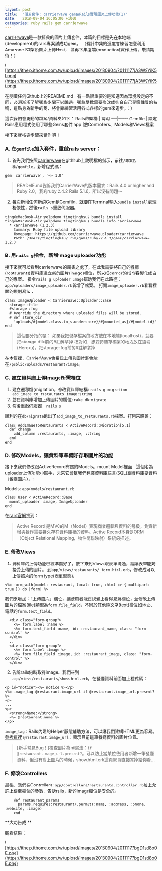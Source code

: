 ```yaml
---
layout: post
title:  "活用套件: carrierwave gem在Rails實現圖片上傳功能(1)"
date:   2018-09-04 16:05:00 +1000
categories: ruby rails gem carrierwave
---
```

[carrierwave](https://github.com/carrierwaveuploader/carrierwave)是一款經典的圖片上傳套件，本篇的目標是先在本地端(development)的rails專案試成功gem。
（預計中集的進度會練習怎麼利用Amazone S3架設圖片上傳Host，
並再下集遠端(production)實作上傳，敬請期待！）

![https://ithelp.ithome.com.tw/upload/images/20180904/20111177jA3W9YiK5l.png](https://ithelp.ithome.com.tw/upload/images/20180904/20111177jA3W9YiK5l.png)


在閱讀任何Github上的README.md，有一點很重要的是知道因為環境設定的不同，必須漸漸了解哪些步驟可以跳過、哪些變數需要修改成符合自己專案性質的名稱，這點身為新手的我，將會靠練習活用各式各樣的gem來進步。：）

這次我們會更動的檔案/資料夾如下：
Rails的架構 | 說明
---|-----
Gemfile | 設定Rails應用程式使用了哪些Gems套件
app |放Controllers、Models和Views檔案

接下來就按造步驟來實作吧！

### A. 在`gemfile`加入套件，重啟rails server：
1. 首先我們按照[carrierwave](https://github.com/carrierwaveuploader/carrierwave)在githhub上說明檔的指示，前往`/專案名稱/gemfile`，新增程式碼：
```
gem 'carrierwave', '~> 1.0'
```
> README.md告訴我們CarrierWave的版本需求：Rails 4.0 or higher and Ruby 2.0，我的ruby 2.4.2 Rails 5.1.6，所以沒有問題～

2. 每次新增任何新的Gem到Gemfile，就要在Terminal輸入`bundle install`處理相依性，然後`rails s`重啟伺服器。
```
tingdeMacBook-Air:yelpdemo tingtinghsu$ bundle install
tingdeMacBook-Air:yelpdemo tingtinghsu$ bundle info carrierwave
  * carrierwave (1.2.3)
	Summary: Ruby file upload library
	Homepage: https://github.com/carrierwaveuploader/carrierwave
	Path: /Users/tingtinghsu/.rvm/gems/ruby-2.4.2/gems/carrierwave-1.2.3
```

### B. 用`rails g`指令，新增Image uploader功能
接下來就可以看到carrierwave的厲害之處了，在此我需要將自己的餐廳(restaurants)資料庫建立新的圖片(image)欄位，所以把carrier的指令客製化成自己的專案。
指令`rails g uploader Image`幫助我們在此路徑：`app/uploaders/image_uploader.rb`新增了檔案。
打開`image_uploader.rb`看看裡面的類別寫法：
```
class ImageUploader < CarrierWave::Uploader::Base
  storage :file
  #storage :fog
  # Override the directory where uploaded files will be stored.
  # def store_dir
    "uploads/#{model.class.to_s.underscore}/#{mounted_as}/#{model.id}"
end
```
> 這個部分指的是：
如果我把儲存檔案的地方放在本地端(localhost)，就要把storage :file前的#註解拿掉
相對的，想要把儲存檔案的地方放在遠端(Heroku)，把storage :fog前的#註解拿掉

在本篇裡，CarrierWave會把我上傳的圖片將會放在`/public/uploads/restaurant/image`。


### C. 建立資料庫上傳Image所需欄位
1. 建立遷移檔(migration，修改資料庫結構)
`rails g migration add_image_to_restaurants image:string`
2. 並在資料庫增加上傳圖片的欄位:
`rake db:migrate`
3. 然後重啟伺服器：`rails s`

順利的在`db/migrate`跑出了`add_image_to_restaurants.rb`檔案。打開來瞧瞧：
```
class AddImageToRestaurants < ActiveRecord::Migration[5.1]
  def change
    add_column :restaurants, :image, :string
  end
end
```

### D. 修改Models，讓資料庫準備好存取圖片的功能

接下來我們修改跟ActiveRecord有關的Models。mount Model裡面，這個名為uploader上傳功能小幫手，未來它會幫我們翻譯資料庫語言(SQL)跟資料庫要資料（餐廳圖片）。:

Models: `app/models/restaurant.rb`
```
class User < ActiveRecord::Base
  mount_uploader :image, ImageUploader
end
```

在[rails官網](https://rails.ruby.tw/active_record_basics.html)提到：
> Active Record 是MVC的M（Model）表現商業邏輯與資料的層級，負責新增與操作需要持久存在資料庫裡的資料。Active Record本身是ORM（Object Relational Mapping，物件關聯映射）系統的描述。

### E. 修改Views

1. 資料庫的上傳功能已經準備好了，接下來到Views跟表單溝通，請讓表單能夠接受上傳的圖片。
到`app/views/restaurants/_form.html.erb`，修改成可以上傳照片的form type(表單型態)。
```
<%= form_with(model: restaurant, local: true, :html => { multipart: true }) do |form| %>
```
我們來增加：「上傳圖片」欄位，讓使用者能在視覺上看得見新欄位，並修改上傳圖片的檔案(file)類型為`form.file_field`，不同於其他純文字(text)欄位如地址、電話的`form.text_field`。
```
  <div class="form-group">
    <%= form.label :name %>
    <%= form.text_field :name, id: :restaurant_name, class: "form-control" %>
  </div>
  ...
  <div class="form-group">
    <%= form.label :image %>
    <%= form.file_field :image, id: :restaurant_image, class: "form-control" %>
  </div> 
```

2. 告訴rails何時取得image。我們來到`app/views/restaurants/show.html.erb`，在餐廳資料前面加上程式碼：
```
<p id="notice"><%= notice %></p>
<%= image_tag @restaurant.image_url if @restaurant.image_url.present? %>
<p>
...
<p>
  <strong>Name:</strong>
  <%= @restaurant.name %>
</p>
```
`image_tag`：Rails內建的Helper靜態輔助方法，可以讓我們建構HTML更為容易。[參考這裡](https://ihower.tw/rails/actionview-helpers.html)
`@restaurant.image_url`：顯示目前這筆餐廳資料的圖片位置。

> [新手常見Bug！]檢查圖片為nil寫法：`if @restaurant.image_url.present?`。可以防止當某位使用者新增一筆餐廳資料、但沒有附上圖片的時候，show.html.erb這頁網頁直接當掉給你看...

### F. 修改Controllers

最後，我們在Controllers: `app/controllers/restaurants.controller.rb`加上允許上傳至欄位的參數，告訴rails，新的image欄位是安全的。
```
    def restaurant_params
      params.require(:restaurant).permit(:name, :address, :phone, :website, :image)
    end
```

**大功告成 **

觀看結果：
  

![https://ithelp.ithome.com.tw/upload/images/20180904/20111177bgD1sd8o0E.png](https://ithelp.ithome.com.tw/upload/images/20180904/20111177bgD1sd8o0E.png)  
  